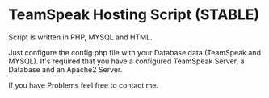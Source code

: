 # TeamSpeak Hosting Script (STABLE)

Script is written in PHP, MYSQL and HTML.

Just configure the config.php file with your Database data (TeamSpeak and MYSQL). It's required that you have a configured TeamSpeak Server, a Database and an Apache2 Server.

If you have Problems feel free to contact me.
